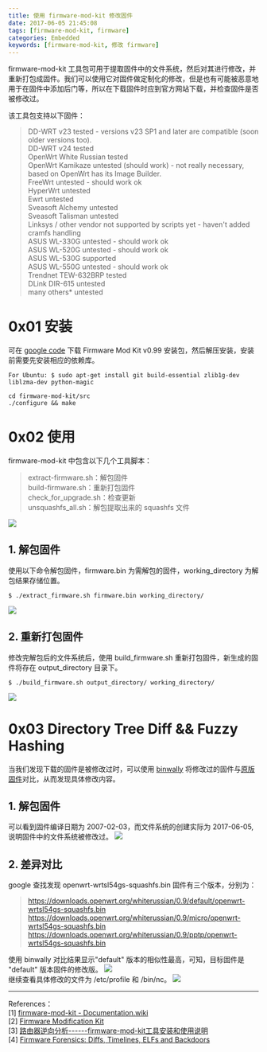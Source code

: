 ```yaml
---
title: 使用 firmware-mod-kit 修改固件
date: 2017-06-05 21:45:08
tags: [firmware-mod-kit, firmware]
categories: Embedded
keywords: [firmware-mod-kit, 修改 firmware]
---
```


firmware-mod-kit 工具包可用于提取固件中的文件系统，然后对其进行修改，并重新打包成固件。我们可以使用它对固件做定制化的修改，但是也有可能被恶意地用于在固件中添加后门等，所以在下载固件时应到官方网站下载，并检查固件是否被修改过。

该工具包支持以下固件：
>DD-WRT v23	tested - versions v23 SP1 and later are compatible (soon older versions too).    
DD-WRT v24	tested   
OpenWrt White Russian	tested   
OpenWrt Kamikaze	untested (should work) - not really necessary, based on OpenWrt has its Image Builder.   
FreeWrt	untested - should work ok   
HyperWrt	untested   
Ewrt	untested   
Sveasoft Alchemy	untested   
Sveasoft Talisman	untested   
Linksys / other vendor	not supported by scripts yet - haven't added cramfs handling   
ASUS WL-330G	untested - should work ok   
ASUS WL-520G	untested - should work ok   
ASUS WL-530G	supported   
ASUS WL-550G	untested  - should work ok   
Trendnet TEW-632BRP	tested   
DLink DIR-615	untested   
many others*	untested

# 0x01 安装
可在 [google code](https://code.google.com/archive/p/firmware-mod-kit/) 下载	Firmware Mod Kit v0.99 安装包，然后解压安装，安装前需要先安装相应的依赖库。
```
For Ubuntu: $ sudo apt-get install git build-essential zlib1g-dev liblzma-dev python-magic

cd firmware-mod-kit/src
./configure && make
```

# 0x02 使用
firmware-mod-kit 中包含以下几个工具脚本：
>extract-firmware.sh：解包固件   
build-firmware.sh：重新打包固件   
check_for_upgrade.sh：检查更新   
unsquashfs_all.sh：解包提取出来的 squashfs 文件

![](http://ooyovxue7.bkt.clouddn.com/17-6-5/78163658.jpg)

## 1.  解包固件
使用以下命令解包固件，firmware.bin 为需解包的固件，working_directory 为解包结果存储位置。    
```
$ ./extract_firmware.sh firmware.bin working_directory/
```
![](http://ooyovxue7.bkt.clouddn.com/17-6-5/6411506.jpg)
## 2. 重新打包固件
修改完解包后的文件系统后，使用 build_firmware.sh 重新打包固件，新生成的固件将存在 output_directory 目录下。
```
$ ./build_firmware.sh output_directory/ working_directory/
```
![](http://ooyovxue7.bkt.clouddn.com/17-6-5/10177238.jpg)

# 0x03 Directory Tree Diff && Fuzzy Hashing
当我们发现下载的固件是被修改过时，可以使用 [binwally](https://github.com/bmaia/binwally) 将修改过的固件与[原版固件](https://downloads.openwrt.org/whiterussian/0.9/default/openwrt-wrtsl54gs-squashfs.bin)对比，从而发现具体修改内容。
## 1. 解包固件
可以看到固件编译日期为 2007-02-03，而文件系统的创建实际为 2017-06-05,说明固件中的文件系统被修改过。
![](http://ooyovxue7.bkt.clouddn.com/17-6-5/63948070.jpg)
## 2. 差异对比
google 查找发现 openwrt-wrtsl54gs-squashfs.bin 固件有三个版本，分别为：
 >https://downloads.openwrt.org/whiterussian/0.9/default/openwrt-wrtsl54gs-squashfs.bin    
 https://downloads.openwrt.org/whiterussian/0.9/micro/openwrt-wrtsl54gs-squashfs.bin    
 https://downloads.openwrt.org/whiterussian/0.9/pptp/openwrt-wrtsl54gs-squashfs.bin

使用 binwally 对比结果显示"default" 版本的相似性最高，可知，目标固件是 "default" 版本固件的修改版。
![](http://ooyovxue7.bkt.clouddn.com/17-6-5/59066778.jpg)    
继续查看具体修改的文件为 /etc/profile 和 /bin/nc。
![](http://ooyovxue7.bkt.clouddn.com/17-6-5/31504566.jpg)

-----------
References：    
[1] [firmware-mod-kit - Documentation.wiki](https://code.google.com/archive/p/firmware-mod-kit/wikis/Documentation.wiki)   
[2] [Firmware Modification Kit](https://bitsum.com/firmware_mod_kit.htm)   
[3] [路由器逆向分析------firmware-mod-kit工具安装和使用说明](http://blog.csdn.net/qq1084283172/article/details/68061957)   
[4] [Firmware Forensics: Diffs, Timelines, ELFs and Backdoors](https://w00tsec.blogspot.com/2015/02/firmware-forensics-diffs-timelines-elfs.html)
